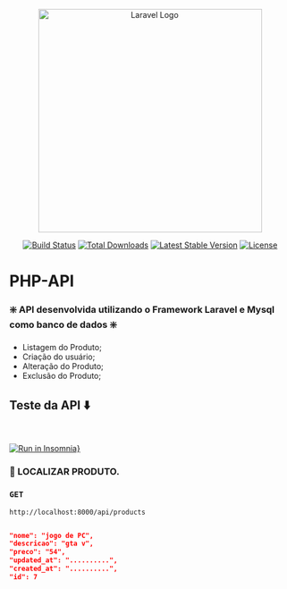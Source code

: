 
<p align="center"><a href="https://laravel.com" target="_blank"><img src="https://raw.githubusercontent.com/laravel/art/master/logo-lockup/5%20SVG/2%20CMYK/1%20Full%20Color/laravel-logolockup-cmyk-red.svg" width="400" alt="Laravel Logo"></a></p>

<p align="center">
<a href="https://github.com/laravel/framework/actions"><img src="https://github.com/laravel/framework/workflows/tests/badge.svg" alt="Build Status"></a>
<a href="https://packagist.org/packages/laravel/framework"><img src="https://img.shields.io/packagist/dt/laravel/framework" alt="Total Downloads"></a>
<a href="https://packagist.org/packages/laravel/framework"><img src="https://img.shields.io/packagist/v/laravel/framework" alt="Latest Stable Version"></a>
<a href="https://packagist.org/packages/laravel/framework"><img src="https://img.shields.io/packagist/l/laravel/framework" alt="License"></a>
</p>

# PHP-API

### ❇️ API desenvolvida utilizando o Framework Laravel e Mysql como banco de dados ❇️
 - Listagem do Produto;
 - Criação do usuário;
 - Alteração do Produto;
 - Exclusão do Produto;

<h2 align="left" > Teste da API ⬇️ </h2>
<br> 

[![Run in Insomnia}](https://insomnia.rest/images/run.svg)](https://insomnia.rest/run/?label=API-BSLTECH&uri=https%3A%2F%2Fraw.githubusercontent.com%2FDivinha2023%2FAPI-BSLTECH%2Fmain%2FAPI-BSLTECH.json)



### 🎯 LOCALIZAR PRODUTO.
  
### ```GET``` 
```URL
http://localhost:8000/api/products

```
  
```JSON

"nome": "jogo de PC",
"descricao": "gta v",
"preco": "54",
"updated_at": "..........",
"created_at": "..........",
"id": 7


```


